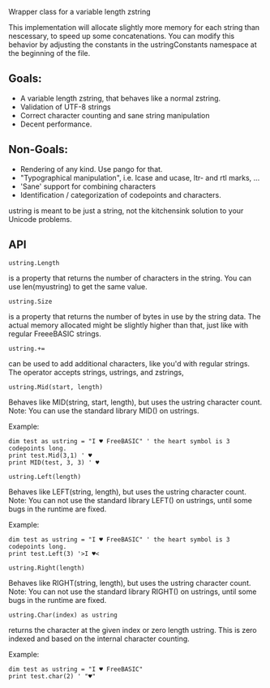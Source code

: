 Wrapper class for a variable length zstring

This implementation will allocate slightly more memory for each string than nescessary, to speed up some concatenations. You can modify this behavior by adjusting the constants in the ustringConstants namespace at the beginning of the file.

## Goals:

* A variable length zstring, that behaves like a normal zstring.
* Validation of UTF-8 strings
* Correct character counting and sane string manipulation
* Decent performance. 

## Non-Goals:

* Rendering of any kind. Use pango for that.
* "Typographical manipulation", i.e. lcase and ucase, ltr- and rtl marks, ...
* 'Sane' support for combining characters
* Identification / categorization of codepoints and characters.

ustring is meant to be just a string, not the kitchensink solution to your Unicode problems. 

## API

    ustring.Length
is a property that returns the number of characters in the string. You can use len(myustring) to get the same value.

    ustring.Size 
is a property that returns the number of bytes in use by the string data. The actual memory allocated might be slightly higher than that,
just like with regular FreeeBASIC strings.

    ustring.+=
can be used to add additional characters, like you'd with regular strings. The operator accepts strings, ustrings, and zstrings,

    ustring.Mid(start, length)
Behaves like MID(string, start, length), but uses the ustring character count.
Note: You can use the standard library MID() on ustrings.

Example:
```
dim test as ustring = "I ♥ FreeBASIC" ' the heart symbol is 3 codepoints long.
print test.Mid(3,1) ' ♥
print MID(test, 3, 3) ' ♥
```

    ustring.Left(length)
Behaves like LEFT(string, length), but uses the ustring character count.
Note: You can not use the standard library LEFT() on ustrings, until some bugs in the runtime are fixed.

Example:
```
dim test as ustring = "I ♥ FreeBASIC" ' the heart symbol is 3 codepoints long.
print test.Left(3) '>I ♥<
```


    ustring.Right(length)
Behaves like RIGHT(string, length), but uses the ustring character count.
Note: You can not use the standard library RIGHT() on ustrings, until some bugs in the runtime are fixed.


    ustring.Char(index) as ustring
returns the character at the given index or zero length ustring. This is zero indexed
and based on the internal character counting.

Example:
```
dim test as ustring = "I ♥ FreeBASIC"
print test.char(2) ' "♥"
```
